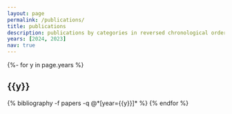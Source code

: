 ```yaml
---
layout: page
permalink: /publications/
title: publications
description: publications by categories in reversed chronological order. generated by jekyll-scholar.
years: [2024, 2023]
nav: true
---
```

<!-- _pages/publications.md -->
<div class="publications">

{%- for y in page.years %}
  <h2 class="year">{{y}}</h2>
  {% bibliography -f papers -q @*[year={{y}}]* %}
{% endfor %}

</div>
